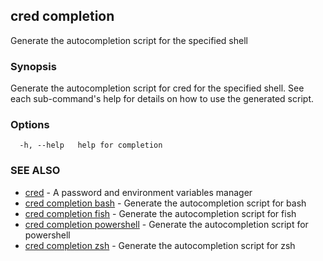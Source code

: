 ## cred completion

Generate the autocompletion script for the specified shell

### Synopsis

Generate the autocompletion script for cred for the specified shell.
See each sub-command's help for details on how to use the generated script.


### Options

```
  -h, --help   help for completion
```

### SEE ALSO

* [cred](cred.md)	 - A password and environment variables manager
* [cred completion bash](cred_completion_bash.md)	 - Generate the autocompletion script for bash
* [cred completion fish](cred_completion_fish.md)	 - Generate the autocompletion script for fish
* [cred completion powershell](cred_completion_powershell.md)	 - Generate the autocompletion script for powershell
* [cred completion zsh](cred_completion_zsh.md)	 - Generate the autocompletion script for zsh

